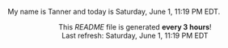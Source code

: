 My name is Tanner and today is Saturday, June 1, 11:19 PM EDT.

<p align="center">This <i>README</i> file is generated <b>every 3 hours</b>!</br>Last refresh: Saturday, June 1, 11:19 PM EDT<br /></p>
